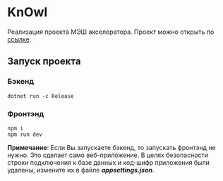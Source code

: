# KnOwl
Реализация проекта МЭШ акселератора.
Проект можно открыть по <a href="https://knowl-ed.herokuapp.com/">ссылке</a>.

## Запуск проекта

### Бэкенд
```
dotnet run -c Release
```
### Фронтэнд
```
npm i
npm run dev
```
**Примечание**: Если Вы запускаете бэкенд, то запускать фронтэнд не нужно. Это сделает само веб-приложение. В целях безопасности строки подключения к базе данных и код-шифр приложения были удалены, измените их в файле ***appsettings.json***.
